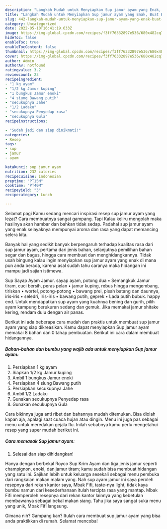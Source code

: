 ```yaml
---
description: "Langkah Mudah untuk Menyiapkan Sup jamur ayam yang Enak, Buat Buka Puasa Sempurna"
title: "Langkah Mudah untuk Menyiapkan Sup jamur ayam yang Enak, Buat Buka Puasa Sempurna"
slug: 442-langkah-mudah-untuk-menyiapkan-sup-jamur-ayam-yang-enak-buat-buka-puasa-sempurna
category: Uncategorized
date: 2022-05-10T16:41:19.633Z
image: https://img-global.cpcdn.com/recipes/f3ff76332897e536/680x482cq70/sup-jamur-ayam-foto-resep-utama.jpg
hideToc: false
enableToc: true
enableTocContent: false
thumbnail: https://img-global.cpcdn.com/recipes/f3ff76332897e536/680x482cq70/sup-jamur-ayam-foto-resep-utama.jpg
cover: https://img-global.cpcdn.com/recipes/f3ff76332897e536/680x482cq70/sup-jamur-ayam-foto-resep-utama.jpg
author: Admin
authorAv: notfound
ratingvalue: 3.2
reviewcount: 23
recipeingredient:
- "1 kg ayam"
- "1/2 kg Jamur kuping"
- "1 bungkus Jamur enoki"
- "4 siung Bawang putih"
- "secukupnya Jahe"
- "1/2 Ladaku"
- "secukupnya Penyedap rasa"
- "secukupnya Gula"
recipeinstructions:

- "Sudah jadi dan siap dinikmati!"
categories:
- Resep
tags:
- sup
- jamur
- ayam

katakunci: sup jamur ayam 
nutrition: 232 calories
recipecuisine: Indonesian
preptime: "PT15M"
cooktime: "PT40M"
recipeyield: "3"
recipecategory: Lunch

---
```



Selamat pagi Kamu sedang mencari inspirasi resep sup jamur ayam yang lezat? Cara membuatnya sangat gampang. Tapi Kalau keliru mengolah maka hasilnya akan hambar dan bahkan tidak sedap. Padahal sup jamur ayam yang enak selayaknya mempunyai aroma dan rasa yang dapat memancing selera kita.


Banyak hal yang sedikit banyak berpengaruh terhadap kualitas rasa dari sup jamur ayam, pertama dari jenis bahan, selanjutnya pemilihan bahan segar dan bagus, hingga cara membuat dan menghidangkannya. Tidak usah bingung kalau ingin menyiapkan sup jamur ayam yang enak di mana pun anda berada, karena asal sudah tahu caranya maka hidangan ini mampu jadi sajian istimewa.

Sup Sayap Ayam Jamur. sayap ayam, potong dua • Semangkuk Jamur tiram, cuci bersih, peras pelan • jamur kuping, rebus hingga mengembang, tiriskan • wortel, potong-potong • bawang prei, pisah batang dan daunnya, iris-iris • seledri, iris-iris • bawang putih, geprek • Lada putih bubuk. happy end. Untuk mendapatkan sup ayam yang kuahnya bening dan gurih, pilih ayam kampung berukuran sedang dan gemuk. Jika memakai jamur shitake kering, rendam dulu dengan air panas.


Berikut ini ada beberapa cara mudah dan praktis untuk membuat sup jamur ayam yang siap dikreasikan. Kamu dapat menyiapkan Sup jamur ayam memakai 8 bahan dan 0 tahap pembuatan. Berikut ini cara dalam membuat hidangannya.

<!--inarticleads1-->

##### Bahan-bahan dan bumbu yang wajib ada untuk menyiapkan Sup jamur ayam:

1. Persiapkan 1 kg ayam
1. Siapkan 1/2 kg Jamur kuping
1. Ambil 1 bungkus Jamur enoki
1. Persiapkan 4 siung Bawang putih
1. Persiapkan secukupnya Jahe
1. Ambil 1/2 Ladaku
1. Gunakan secukupnya Penyedap rasa
1. Gunakan secukupnya Gula


Cara bikinnya juga anti ribet dan bahannya mudah ditemukan. Bisa diolah kapan aja, apalagi saat cuaca hujan atau dingin. Menu ini juga pas sebagai menu untuk meredakan gejala flu. Inilah sebabnya kamu perlu mengetahui resep yang super mudah berikut ini. 

<!--inarticleads2-->

##### Cara memasak Sup jamur ayam:


1. Selesai dan siap dihidangkan!

Hanya dengan berbekal Royco Sup Krim Ayam dan tiga jenis jamur seperti champignon, enoki, dan jamur tiram; kamu sudah bisa membuat hidangan yang satu ini. Sajikan lebih untuk keluarga sesekali sebagai menu pembuka dari rangkaian makan malam yang. Nah sup ayam jamur ini saya peroleh resepnya dari rekan kantor saya, Mbak Fifi, taste-nya light, tidak kaya bumbu namun dari kesederhanaan itulah tercipta rasa yang mantap. Mbak Fifi memperoleh resepnya dari rekan kantor lainnya yang kebetulan membawanya sebagai bekal makan siang. Tahu jika saya sangat suka menu yang unik, Mbak Fifi langsung. 

Gimana nih? Gampang kan? Itulah cara membuat sup jamur ayam yang bisa anda praktikkan di rumah. Selamat mencoba!
